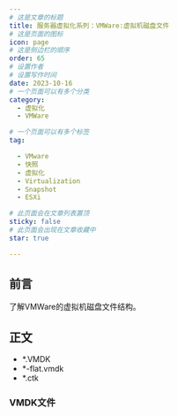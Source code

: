 ```yaml
---
# 这是文章的标题
title: 服务器虚拟化系列：VMWare:虚拟机磁盘文件
# 这是页面的图标
icon: page
# 这是侧边栏的顺序
order: 65
# 设置作者
# 设置写作时间
date: 2023-10-16
# 一个页面可以有多个分类
category:
  - 虚拟化
  - VMWare

# 一个页面可以有多个标签
tag:

  - VMware
  - 快照
  - 虚拟化
  - Virtualization
  - Snapshot
  - ESXi

# 此页面会在文章列表置顶
sticky: false
# 此页面会出现在文章收藏中
star: true

---
```




## 前言

了解VMWare的虚拟机磁盘文件结构。

## 正文

- *.VMDK
- *-flat.vmdk
- *.ctk

### VMDK文件

